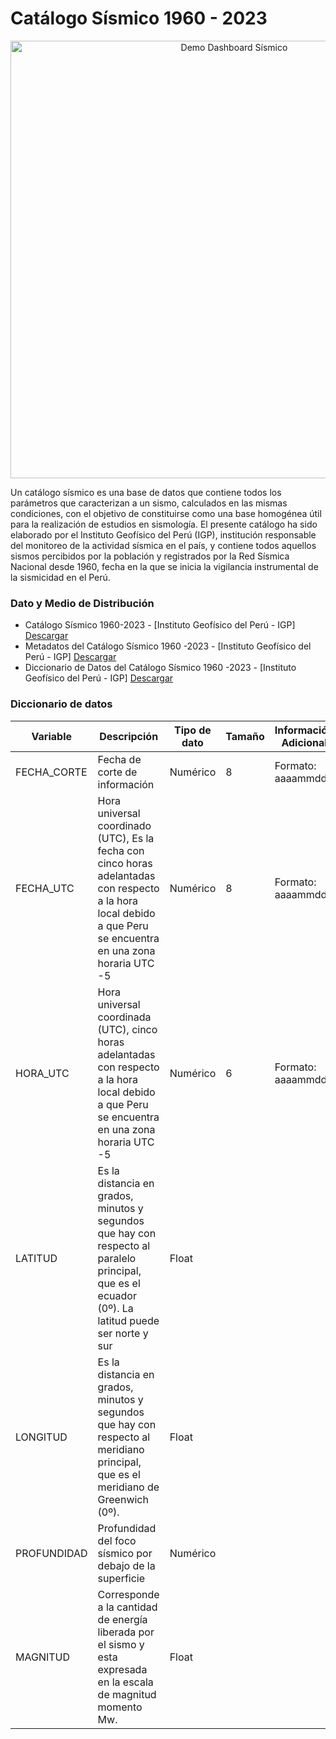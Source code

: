 # Catálogo Sísmico 1960 - 2023

<p align="center">
  <img src="Gif-de-presentacion/Comp-3.gif" alt="Demo Dashboard Sísmico" width="700"/>
</p>

Un catálogo sísmico es una base de datos que contiene todos los parámetros que caracterizan a un sismo, calculados en las mismas condiciones, con el objetivo de constituirse como una base homogénea útil para la realización de estudios en sismología. El presente catálogo ha sido elaborado por el Instituto Geofísico del Perú (IGP), institución responsable del monitoreo de la actividad sísmica en el país, y contiene todos aquellos sismos percibidos por la población y registrados por la Red Sísmica Nacional desde 1960, fecha en la que se inicia la vigilancia instrumental de la sismicidad en el Perú.
    
### Dato y Medio de Distribución
- Catálogo Sísmico 1960-2023 - [Instituto Geofísico del Perú - IGP] [Descargar](https://datosabiertos.gob.pe/sites/default/files/Catalogo1960_2023.xlsx)
- Metadatos del Catálogo Sísmico 1960 -2023 - [Instituto Geofísico del Perú - IGP] [Descargar](https://datosabiertos.gob.pe/sites/default/files/Metadatos_38.docx)
- Diccionario de Datos del Catálogo Sísmico 1960 -2023 - [Instituto Geofísico del Perú - IGP] [Descargar](https://datosabiertos.gob.pe/sites/default/files/DiccionarioDatos_18.xlsx)
    
### Diccionario de datos
| Variable | Descripción | Tipo de dato | Tamaño | Información Adicional |
| -------- | ------- | ------- | ------- | ------- |
| FECHA_CORTE | Fecha de corte de información | Numérico | 8 | Formato: aaaammdd |
| FECHA_UTC | Hora universal coordinado (UTC), Es la fecha con cinco horas adelantadas con respecto a la hora local debido a que Peru se encuentra en una zona horaria UTC -5 | Numérico | 8 | Formato: aaaammdd |
| HORA_UTC | Hora universal coordinada (UTC), cinco horas adelantadas con respecto a la hora local debido a que Peru se encuentra en una zona horaria UTC -5 | Numérico | 6 | Formato: aaaammdd |
| LATITUD | Es la distancia en grados, minutos y segundos que hay con respecto al paralelo principal, que es el ecuador (0º). La latitud puede ser norte y sur | Float | | |
| LONGITUD | Es la distancia en grados, minutos y segundos que hay con respecto al meridiano principal, que es el meridiano de Greenwich (0º). | Float | | |
| PROFUNDIDAD | Profundidad del foco sísmico por debajo de la superficie | Numérico | | |
| MAGNITUD | Corresponde a la cantidad de energía liberada por el sismo y esta expresada en la escala de magnitud momento Mw. | Float | | |
